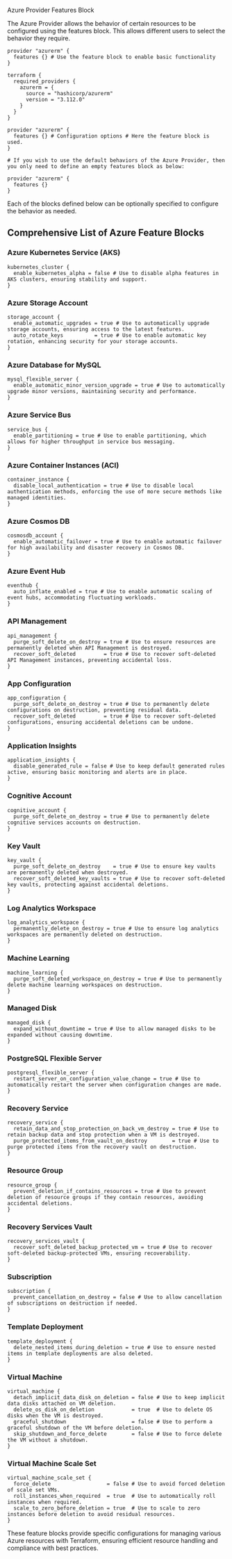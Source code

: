 Azure Provider Features Block

The Azure Provider allows the behavior of certain resources to be configured using the features block. This allows different users to select the behavior they require.

```hcl
provider "azurerm" {
  features {} # Use the feature block to enable basic functionality
}

terraform {
  required_providers {
    azurerm = {
      source = "hashicorp/azurerm"
      version = "3.112.0"
    }
  }
}

provider "azurerm" {
  features {} # Configuration options # Here the feature block is used.
}

# If you wish to use the default behaviors of the Azure Provider, then you only need to define an empty features block as below:

provider "azurerm" {
  features {}
}
```

Each of the blocks defined below can be optionally specified to configure the behavior as needed.

## Comprehensive List of Azure Feature Blocks

### Azure Kubernetes Service (AKS)
```hcl
kubernetes_cluster {
  enable_kubernetes_alpha = false # Use to disable alpha features in AKS clusters, ensuring stability and support.
}
```

### Azure Storage Account
```hcl
storage_account {
  enable_automatic_upgrades = true # Use to automatically upgrade storage accounts, ensuring access to the latest features.
  auto_rotate_keys          = true # Use to enable automatic key rotation, enhancing security for your storage accounts.
}
```

### Azure Database for MySQL
```hcl
mysql_flexible_server {
  enable_automatic_minor_version_upgrade = true # Use to automatically upgrade minor versions, maintaining security and performance.
}
```

### Azure Service Bus
```hcl
service_bus {
  enable_partitioning = true # Use to enable partitioning, which allows for higher throughput in service bus messaging.
}
```

### Azure Container Instances (ACI)
```hcl
container_instance {
  disable_local_authentication = true # Use to disable local authentication methods, enforcing the use of more secure methods like managed identities.
}
```

### Azure Cosmos DB
```hcl
cosmosdb_account {
  enable_automatic_failover = true # Use to enable automatic failover for high availability and disaster recovery in Cosmos DB.
}
```

### Azure Event Hub
```hcl
eventhub {
  auto_inflate_enabled = true # Use to enable automatic scaling of event hubs, accommodating fluctuating workloads.
}
```

### API Management
```hcl
api_management {
  purge_soft_delete_on_destroy = true # Use to ensure resources are permanently deleted when API Management is destroyed.
  recover_soft_deleted         = true # Use to recover soft-deleted API Management instances, preventing accidental loss.
}
```

### App Configuration
```hcl
app_configuration {
  purge_soft_delete_on_destroy = true # Use to permanently delete configurations on destruction, preventing residual data.
  recover_soft_deleted         = true # Use to recover soft-deleted configurations, ensuring accidental deletions can be undone.
}
```

### Application Insights
```hcl
application_insights {
  disable_generated_rule = false # Use to keep default generated rules active, ensuring basic monitoring and alerts are in place.
}
```

### Cognitive Account
```hcl
cognitive_account {
  purge_soft_delete_on_destroy = true # Use to permanently delete cognitive services accounts on destruction.
}
```

### Key Vault
```hcl
key_vault {
  purge_soft_delete_on_destroy    = true # Use to ensure key vaults are permanently deleted when destroyed.
  recover_soft_deleted_key_vaults = true # Use to recover soft-deleted key vaults, protecting against accidental deletions.
}
```

### Log Analytics Workspace
```hcl
log_analytics_workspace {
  permanently_delete_on_destroy = true # Use to ensure log analytics workspaces are permanently deleted on destruction.
}
```

### Machine Learning
```hcl
machine_learning {
  purge_soft_deleted_workspace_on_destroy = true # Use to permanently delete machine learning workspaces on destruction.
}
```

### Managed Disk
```hcl
managed_disk {
  expand_without_downtime = true # Use to allow managed disks to be expanded without causing downtime.
}
```

### PostgreSQL Flexible Server
```hcl
postgresql_flexible_server {
  restart_server_on_configuration_value_change = true # Use to automatically restart the server when configuration changes are made.
}
```

### Recovery Service
```hcl
recovery_service {
  retain_data_and_stop_protection_on_back_vm_destroy = true # Use to retain backup data and stop protection when a VM is destroyed.
  purge_protected_items_from_vault_on_destroy        = true # Use to purge protected items from the recovery vault on destruction.
}
```

### Resource Group
```hcl
resource_group {
  prevent_deletion_if_contains_resources = true # Use to prevent deletion of resource groups if they contain resources, avoiding accidental deletions.
}
```

### Recovery Services Vault
```hcl
recovery_services_vault {
  recover_soft_deleted_backup_protected_vm = true # Use to recover soft-deleted backup-protected VMs, ensuring recoverability.
}
```

### Subscription
```hcl
subscription {
  prevent_cancellation_on_destroy = false # Use to allow cancellation of subscriptions on destruction if needed.
}
```

### Template Deployment
```hcl
template_deployment {
  delete_nested_items_during_deletion = true # Use to ensure nested items in template deployments are also deleted.
}
```

### Virtual Machine
```hcl
virtual_machine {
  detach_implicit_data_disk_on_deletion = false # Use to keep implicit data disks attached on VM deletion.
  delete_os_disk_on_deletion            = true  # Use to delete OS disks when the VM is destroyed.
  graceful_shutdown                     = false # Use to perform a graceful shutdown of the VM before deletion.
  skip_shutdown_and_force_delete        = false # Use to force delete the VM without a shutdown.
}
```

### Virtual Machine Scale Set
```hcl
virtual_machine_scale_set {
  force_delete                  = false # Use to avoid forced deletion of scale set VMs.
  roll_instances_when_required  = true  # Use to automatically roll instances when required.
  scale_to_zero_before_deletion = true  # Use to scale to zero instances before deletion to avoid residual resources.
}
```

These feature blocks provide specific configurations for managing various Azure resources with Terraform, ensuring efficient resource handling and compliance with best practices.
```
